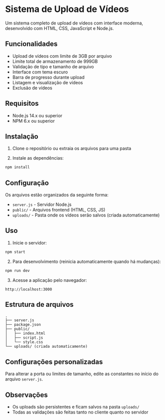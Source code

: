 # Sistema de Upload de Vídeos

Um sistema completo de upload de vídeos com interface moderna, desenvolvido com HTML, CSS, JavaScript e Node.js.

## Funcionalidades

- Upload de vídeos com limite de 3GB por arquivo
- Limite total de armazenamento de 999GB
- Validação de tipo e tamanho de arquivo
- Interface com tema escuro
- Barra de progresso durante upload
- Listagem e visualização de vídeos
- Exclusão de vídeos

## Requisitos

- Node.js 14.x ou superior
- NPM 6.x ou superior

## Instalação

1. Clone o repositório ou extraia os arquivos para uma pasta

2. Instale as dependências:
```bash
npm install
```

## Configuração

Os arquivos estão organizados da seguinte forma:

- `server.js` - Servidor Node.js
- `public/` - Arquivos frontend (HTML, CSS, JS)
- `uploads/` - Pasta onde os vídeos serão salvos (criada automaticamente)

## Uso

1. Inicie o servidor:
```bash
npm start
```

2. Para desenvolvimento (reinicia automaticamente quando há mudanças):
```bash
npm run dev
```

3. Acesse a aplicação pelo navegador:
```
http://localhost:3000
```

## Estrutura de arquivos

```
.
├── server.js
├── package.json
├── public/
│   ├── index.html
│   ├── script.js
│   └── style.css
└── uploads/ (criada automaticamente)
```

## Configurações personalizadas

Para alterar a porta ou limites de tamanho, edite as constantes no início do arquivo `server.js`.

## Observações

- Os uploads são persistentes e ficam salvos na pasta `uploads/`
- Todas as validações são feitas tanto no cliente quanto no servidor 